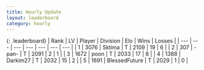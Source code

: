```yaml
---
title: Hourly Update
layout: leaderboard
category: hourly
---
```


{: .leaderboard}
| Rank | LV | Player | Division | Elo | Wins | Losses |
| --- | --- | --- | --- | --- | --- | --- |
| <span data-change="0">1</span> | 3076 | <span title="ID: 353063">Sktima</span> | T | <span data-change="0">2109</span> | <span data-change="0">19</span> | <span data-change="0">6</span> |
| <span data-change="0">2</span> | 307 | <span title="ID: 719486">-pan-</span> | T | <span data-change="-8">2091</span> | <span data-change="1">2</span> | <span data-change="1">1</span> |
| <span data-change="0">3</span> | 1672 | <span title="ID: 540690">poon</span> | T | <span data-change="0">2033</span> | <span data-change="0">17</span> | <span data-change="0">8</span> |
| <span data-change="0">4</span> | 1388 | <span title="ID: 694036">Darkim27</span> | T | <span data-change="0">2032</span> | <span data-change="0">15</span> | <span data-change="0">2</span> |
| <span data-change="0">5</span> | 1691 | <span title="ID: 692745">BlessedFuture</span> | T | <span data-change="0">2029</span> | <span data-change="0">1</span> | <span data-change="0">0</span> |
